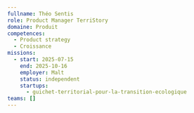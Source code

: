 ```yaml
---
fullname: Théo Sentis
role: Product Manager TerriStory
domaine: Produit
competences:
  - Product strategy
  - Croissance
missions:
  - start: 2025-07-15
    end: 2025-10-16
    employer: Malt
    status: independent
    startups:
      - guichet-territorial-pour-la-transition-ecologique
teams: []
---
```


